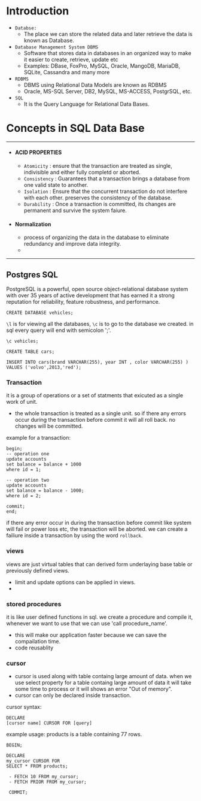 # Introduction

- `Databse:` 
    - The place we can store the related data and later retrieve the data is known as Database.
- `Database Management System DBMS`
    - Software that stores data in databases in an organized way to make it easier to create, retrieve, update etc
    - Examples: DBase, FoxPro, MySQL, Oracle, MangoDB, MariaDB, SQLite, Cassandra and many more
- `RDBMS` 
    - DBMS using Relational Data Models are known as RDBMS
    - Oracle, MS-SQL Server, DB2, MySQL, MS-ACCESS, PostgrSQL, etc. 
- `SQL`
    - It is the Query Language for Relational Data Bases.


# Concepts in SQL Data Base
****
- #### ACID PROPERTIES
    - `Atomicity` : ensure that the transaction are treated as single, indivisible and either fully completd or aborted.
    - `Consistency` : Guarantees that a transaction brings a database from one valid state to another.
    - `Isolation` : Ensure that the concurrent transaction do not interfere with each other. preserves the consistency of the database.
    - `Durability` : Once a transaction is committed, its changes are permanent and survive the system faiure.
- #### Normalization
    - process of organizing the data in the database to eliminate redundancy and improve data integrity.
    - 


***
## Postgres SQL


PostgreSQL is a powerful, open source object-relational database system with over 35 years of active development that has earned it a strong reputation for reliability, feature robustness, and performance.


```
CREATE DATABASE vehicles;
```

`\l` is for viewing all the databases, `\c` is to go to the database we created.
in sql every query will end with semicolon ';'.

```
\c vehicles;
```

```
CREATE TABLE cars;
```

```
INSERT INTO cars(brand VARCHAR(255), year INT , color VARCHAR(255) )
VALUES ('volvo',2013,'red');
```

### Transaction
it is a group of operations or a set of statments that exicuted as a single work of unit.

- the whole transaction is treated as a single unit. so if there any errors occur during the transaction before commit it will all roll back. no changes will be committed. 

example for a transaction:
````
begin;
-- operation one 
update accounts
set balance = balance + 1000
where id = 1;

-- operation two
update accounts 
set balance = balance - 1000;
where id = 2;

commit;
end;
````
if there any error occur in during the transaction before commit like system will fail or power loss etc, the transaction will be aborted. we can create a failiure inside a transaction by using the word `rollback`.

### views

views are just virtual tables that can derived  form  underlaying base table or previously defined views.
 - limit and update options can be applied in views. 
 - 

### stored procedures

it is like user defined functions in sql. we create a procedure and compile it, whenever we want to use that we can use 'call procedure_name'.
- this will make our application faster because we can save the compailation time.
- code reusablity

### cursor

- cursor is used along with table containg large amount of data. when we use select property for a table containg large amount of data it will take some time to process or it will shows an error "Out of memory".
- cursor can only be declared inside transaction. 

cursor syntax:
````
DECLARE 
[cursor name] CURSOR FOR [query]
````

example usage:
products is a table containing 77 rows. 
```
BEGIN;

DECLARE 
my_cursor CURSOR FOR
SELECT * FROM products;

 - FETCH 10 FROM my_cursor;
 - FETCH PRIOR FROM my_cursor; 

 COMMIT;
```


